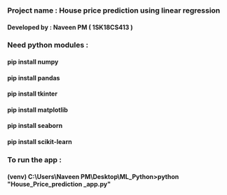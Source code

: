 ### Project name : House price prediction using linear regression
#### Developed by : Naveen PM ( 1SK18CS413 )

### Need python modules :
#### pip install numpy
#### pip install pandas
#### pip install tkinter
#### pip install matplotlib
#### pip install seaborn
#### pip install scikit-learn

### To run the app :
#### (venv) C:\Users\Naveen PM\Desktop\ML_Python>python "House_Price_prediction _app.py"
